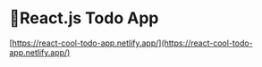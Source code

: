 # 📝React.js Todo App

[https://react-cool-todo-app.netlify.app/](https://react-cool-todo-app.netlify.app/)
